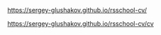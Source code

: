 
https://sergey-glushakov.github.io/rsschool-cv/  

https://sergey-glushakov.github.io/rsschool-cv/cv